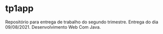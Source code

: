 # tp1app
 Repositório para entrega de trabalho do segundo trimestre. 
Entrega do dia 09/08/2021.
Desenvolvimento Web Com Java.
